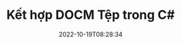 ---
############################# Static ############################
layout: "auto-gen-merger"
date: 2022-10-19T08:28:34
draft: false
otherformats: docx dot dotm dotx epub html mht mhtml odp ods odt one otp ott pdf pps

############################# Head ############################
head_title: "Kết hợp DOCM Tệp trong C# | Hợp nhất DOCM"
head_description: "Kết hợp nhiều tệp DOCM thành một tệp duy nhất bằng cách sử dụng API hợp nhất tài liệu C# .NET. Kết hợp các trang hoặc phạm vi trang cụ thể từ các tài liệu khác nhau vào một tài liệu duy nhất."

############################# Header ############################
title: "Kết hợp DOCM Tệp trong C#"
description: "Kết hợp DOCM với một vài dòng mã .NET."
bg_image: "https://cms.admin.containerize.com/templates/aspose/App_Themes/V3/images/bg/header1.png"
bg_overlay: false
button:
    enable: true
    icon: "fas fa-arrow-down"
    label: "Tải xuống bản dùng thử miễn phí"
    link: "https://downloads.groupdocs.com/merger/net"

############################# SubMenu ############################
submenu:
    enable: true

    left:
        img_alt: "GroupDocs.Merger for .NET"
        image: "https://cms.admin.containerize.com/templates/groupdocs/images/product-logos/90x90-noborder/groupdocs-merger-net.png"
        product: "GroupDocs.Merger"
        platform: ".NET"

    middle:
        button:

            # button loop
            - link: "https://apireference.groupdocs.com/merger/net"
              text: "Tham chiếu API"

            # button loop
            - link: "https://github.com/groupdocs-merger"
              text: "Ví dụ về mã"

            # button loop
            - link: "https://products.groupdocs.app/merger/family"
              text: "Bản trình diễn trực tiếp"

            # button loop
            - link: "https://purchase.groupdocs.com/pricing/merger/net"
              text: "Định giá"

    right:
        link_download: "https://downloads.groupdocs.com/merger"
        link_learn: "https://docs.groupdocs.com/merger/net"
        link_buy: "https://purchase.groupdocs.com"

############################# About ############################
about:
    enable: true
    title: "Giới thiệu về API GroupDocs.Merger for .NET"
    content: |
        [GroupDocs.Merger for .NET] (/vi/merge/net/) cung cấp một giải pháp thuận tiện để kết hợp nhiều tệp PDF, Microsoft Office (Word, Excel, PowerPoint, OneNote), OpenDocument, HTML, hình ảnh và nhiều tài liệu khác thành một tệp duy nhất trong các ứng dụng .NET. GroupDocs.Merger sẽ giúp bạn tiết kiệm rất nhiều công sức, vì bạn được phép kết hợp các tài liệu DOCM - không cần cài đặt bất kỳ phần mềm, ứng dụng máy tính để bàn hoặc plugin nào của bên thứ ba. Bây giờ không cần thiết phải lãng phí thời gian của bạn và kết hợp các tệp theo cách thủ công! Sứ mệnh của GroupDocs là cung cấp chất lượng tốt nhất và đơn giản hóa quy trình xử lý tài liệu.
        
        API GroupDocs.Merger là một lựa chọn đúng đắn cho các giải pháp công ty cần các tính năng kết hợp tệp. Các API này được hỗ trợ tốt trên tất cả các hệ điều hành và nền tảng chính bao gồm .NET Framework, .NET Standard, .NET Core, Mono.

############################# Steps ############################
steps:
    enable: true
    title_left: "Cách kết hợp nhiều tệp DOCM"
    content_left: |
        [GroupDocs.Merger for .NET] (/vi/merge/net/) giúp các nhà phát triển .NET dễ dàng kết hợp hai hoặc nhiều DOCM tệp trong ứng dụng của họ bằng cách triển khai vài bước đơn giản.
        
        * Tạo phiên bản mới của ** Merger ** và chuyển đường dẫn tài liệu nguồn làm tham số khởi tạo.
        * Gọi ** Tham gia ** của lớp ** Merger ** và chuyển đường dẫn tài liệu nguồn thứ hai.
        * Gọi ** Save ** của lớp ** Merger ** để lưu tài liệu đã hợp nhất.

    title_right: "yêu cầu hệ thống"
    content_right: |
        API GroupDocs.Merger for .NET được hỗ trợ trên tất cả các nền tảng và hệ điều hành chính. Trước khi thực hiện mã bên dưới, hãy đảm bảo rằng bạn đã cài đặt các điều kiện tiên quyết sau trên hệ thống của mình.

        * Hệ điều hành: Microsoft Windows, Linux, MacOS
        * Môi trường phát triển: Visual Studio, Xamarin, MonoDevelop
        * Các khuôn khổ: .NET Framework, .NET Standard, .NET Core, Mono
        * Tải xuống phiên bản mới nhất của GroupDocs.Merger for .NET từ [NuGet] (https://www.nuget.org/packages/groupdocs.merger)
         
    code: |
     {{% merger/additional-styles %}}
     {{< merger/code-merger title="Cách kết hợp các tệp DOCM bằng mã mẫu C#">}}

        ```csharp    
        // Kết hợp các tệp DOCM bằng API GroupDocs.Merger
        // Khởi tạo hợp nhất với tài liệu đầu vào DOCM
        using (Merger merger = new Merger("input1.docm"))
          {
            // Gọi phương thức Join của cá thể lớp Merger và chuyển đường dẫn tài liệu nguồn thứ hai
            merger.Join("input2.docm");
    
            // Gọi phương thức Lưu của cá thể lớp Merger để lưu tài liệu đã hợp nhất
            merger.Save("merged-file.docm");
          }
        ```
     {{< /merger/code-merger >}}

############################# Demos ############################
demos:
    enable: true
    title: "Bản trình diễn trực tiếp - Ứng dụng trực tuyến để kết hợp tài liệu"
    content: |
       Kết hợp nhiều DOCM tệp ngay bây giờ bằng cách truy cập trang web [GroupDocs.Merger Live Demos] (https://products.groupdocs.app/merger/family).
       Bản demo trực tiếp có những lợi ích sau.
        
############################# About Formats ############################
about_formats:
    enable: true

############################# More Formats ############################
more_formats:
    enable: true
    title: "Hợp nhất các định dạng tài liệu khác"
    content: |
        API hợp nhất tài liệu .NET cho các định dạng tệp và hình ảnh. Kết hợp với nhau một số định dạng tài liệu phổ biến như được nêu dưới đây.

############################# Back to top ###############################
back_to_top:
    enable: true
---